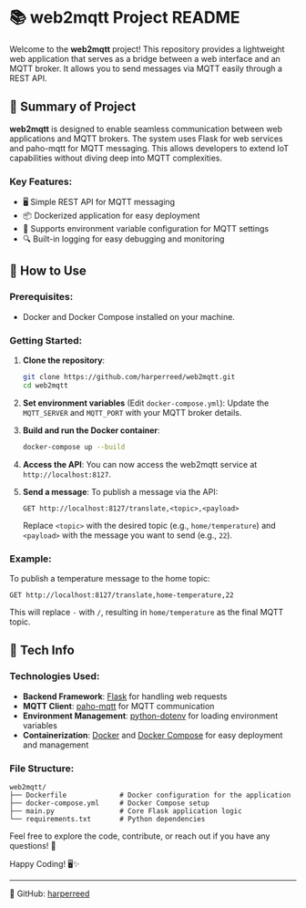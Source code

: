 # 📚 web2mqtt Project README

Welcome to the **web2mqtt** project! This repository provides a lightweight web application that serves as a bridge between a web interface and an MQTT broker. It allows you to send messages via MQTT easily through a REST API.

## 📝 Summary of Project

**web2mqtt** is designed to enable seamless communication between web applications and MQTT brokers. The system uses Flask for web services and paho-mqtt for MQTT messaging. This allows developers to extend IoT capabilities without diving deep into MQTT complexities.

### Key Features:
- 🖥️ Simple REST API for MQTT messaging
- 📦 Dockerized application for easy deployment
- 🌱 Supports environment variable configuration for MQTT settings
- 🔍 Built-in logging for easy debugging and monitoring

## 🚀 How to Use

### Prerequisites:
- Docker and Docker Compose installed on your machine.

### Getting Started:
1. **Clone the repository**:
   ```bash
   git clone https://github.com/harperreed/web2mqtt.git
   cd web2mqtt
   ```

2. **Set environment variables** (Edit `docker-compose.yml`):
   Update the `MQTT_SERVER` and `MQTT_PORT` with your MQTT broker details.

3. **Build and run the Docker container**:
   ```bash
   docker-compose up --build
   ```

4. **Access the API**:
   You can now access the web2mqtt service at `http://localhost:8127`. 

5. **Send a message**:
   To publish a message via the API:
   ```
   GET http://localhost:8127/translate,<topic>,<payload>
   ```
   Replace `<topic>` with the desired topic (e.g., `home/temperature`) and `<payload>` with the message you want to send (e.g., `22`).

### Example:
To publish a temperature message to the home topic:
```
GET http://localhost:8127/translate,home-temperature,22
```

This will replace `-` with `/`, resulting in `home/temperature` as the final MQTT topic.

## 🔧 Tech Info

### Technologies Used:
- **Backend Framework**: [Flask](https://flask.palletsprojects.com/) for handling web requests
- **MQTT Client**: [paho-mqtt](https://www.eclipse.org/paho/) for MQTT communication
- **Environment Management**: [python-dotenv](https://github.com/theskumar/python-dotenv) for loading environment variables
- **Containerization**: [Docker](https://www.docker.com/) and [Docker Compose](https://docs.docker.com/compose/) for easy deployment and management

### File Structure:
```
web2mqtt/
├── Dockerfile             # Docker configuration for the application
├── docker-compose.yml     # Docker Compose setup
├── main.py                # Core Flask application logic
└── requirements.txt       # Python dependencies
```

Feel free to explore the code, contribute, or reach out if you have any questions! 🚀

Happy Coding! 🖥️✨

---
🔗 GitHub: [harperreed](https://github.com/harperreed)
